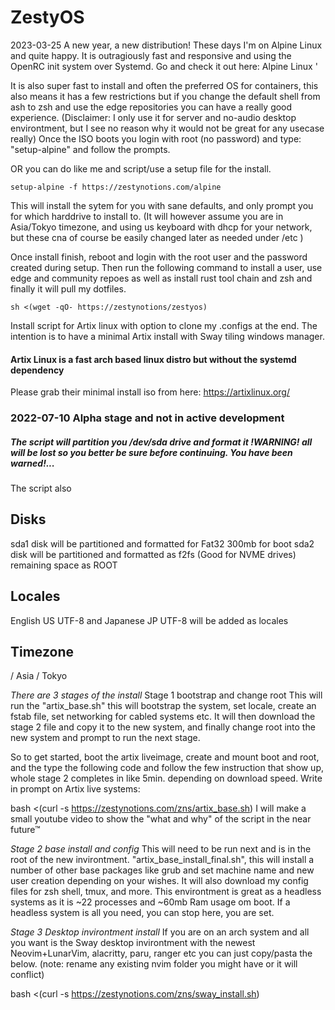 # ZestyOS

2023-03-25
A new year, a new distribution!
These days I'm on Alpine Linux and quite happy. It is outragiously fast and responsive and using the OpenRC init system over Systemd. Go and check it out here: Alpine Linux '

It is also super fast to install and often the preferred OS for containers, this also means it has a few restrictions but if you change the default shell from ash to zsh and use the edge repositories you can have a really good experience. (Disclaimer: I only use it for server and no-audio desktop environtment, but I see no reason why it would not be great for any usecase really)
Once the ISO boots you login with root (no password) and type: "setup-alpine" and follow the prompts.

OR you can do like me and script/use a setup file for the install.
```code
setup-alpine -f https://zestynotions.com/alpine
```

This will install the sytem for you with sane defaults, and only prompt you for which harddrive to install to. (It will however assume you are in Asia/Tokyo timezone, and using us keyboard with dhcp for your network, but these cna of course be easily changed later as needed under /etc )

Once install finish, reboot and login with the root user and the password created during setup. Then run the following command to install a user, use edge and community repoes as well as install rust tool chain and zsh and finally it will pull my dotfiles.

```code 
sh <(wget -qO- https://zestynotions/zestyos)
```

Install script for Artix linux with option to clone my .configs at the end. 
The intention is to have a minimal Artix install with Sway tiling windows manager.

#### Artix Linux is a fast arch based linux distro but without the systemd dependency
Please grab their minimal install iso from here: https://artixlinux.org/


### 2022-07-10 Alpha stage and not in active development 

##### The script will partition you /dev/sda drive and format it !WARNING! all will be lost so you better be sure before continuing. You have been warned!...
The script also 

## Disks
sda1 disk will be partitioned and formatted for Fat32 300mb for boot
sda2 disk will be partitioned and formatted as f2fs (Good for NVME drives) remaining space as ROOT

## Locales
English US UTF-8 and Japanese JP UTF-8 will be added as locales

## Timezone
/ Asia / Tokyo


*There are 3 stages of the install*
Stage 1 bootstrap and change root
This will run the "artix_base.sh" this will bootstrap the system, set locale, create an fstab file, set networking for cabled systems etc.
It will then download the stage 2 file and copy it to the new system, and finally change root into the new system and prompt to run the next stage.


So to get started, boot the artix liveimage, create and mount boot and root, and the type the following code and follow the few instruction that show up, whole stage 2 completes in like 5min. depending on download speed.
Write in prompt on Artix live systems:

bash <(curl -s https://zestynotions.com/zns/artix_base.sh)
I will make a small youtube video to show the "what and why" of the script in the near future™

*Stage 2 base install and config*
This will need to be run next and is in the root of the new invirontment. "artix_base_install_final.sh", this will install a number of other base packages like grub and set machine name and new user creation depending on your wishes. It will also download my config files for zsh shell, tmux, and more.
This environtment is great as a headless systems as it is ~22 processes and ~60mb Ram usage om boot. If a headless system is all you need, you can stop here, you are set.

*Stage 3 Desktop invirontment install*
If you are on an arch system and all you want is the Sway desktop invirontment with the newest Neovim+LunarVim, alacritty, paru, ranger etc you can just copy/pasta the below. (note: rename any existing nvim folder you might have or it will conflict)

bash <(curl -s https://zestynotions.com/zns/sway_install.sh)

